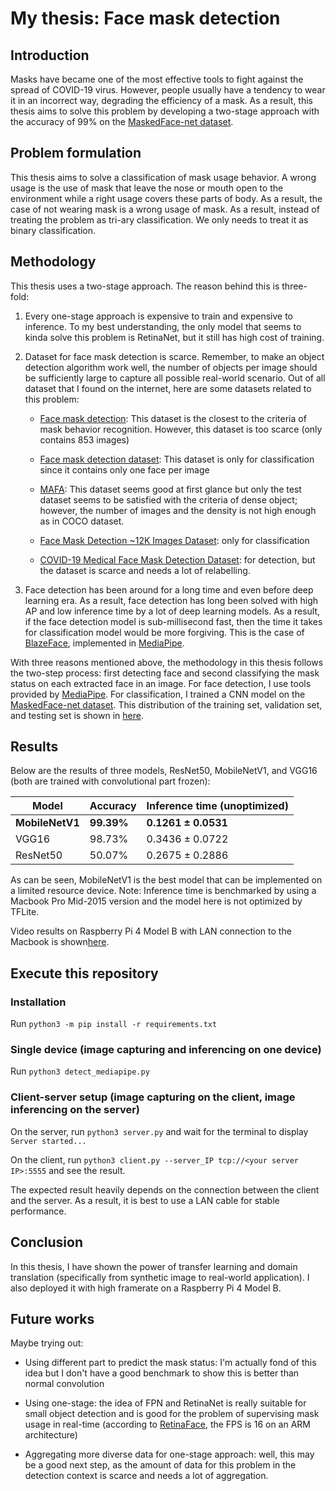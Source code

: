 # My thesis: Face mask detection

## Introduction

Masks have became one of the most effective tools to fight against the spread of COVID-19 virus. However, people usually have a tendency to wear it in an incorrect way, degrading the efficiency of a mask. As a result, this thesis aims to solve this problem by developing a two-stage approach with the accuracy of 99% on the [MaskedFace-net dataset](https://github.com/cabani/MaskedFace-Net).

## Problem formulation

This thesis aims to solve a classification of mask usage behavior. A wrong usage is the use of mask that leave the nose or mouth open to the environment while a right usage covers these parts of body. As a result, the case of not wearing mask is a wrong usage of mask. As a result, instead of treating the problem as tri-ary classification. We only needs to treat it as binary classification.

## Methodology

This thesis uses a two-stage approach. The reason behind this is three-fold:

1. Every one-stage approach is expensive to train and expensive to inference. To my best understanding, the only model that seems to kinda solve this problem is RetinaNet, but it still has high cost of training.

2. Dataset for face mask detection is scarce. Remember, to make an object detection algorithm work well, the number of objects per image should be sufficiently large to capture all possible real-world scenario. Out of all dataset that I found on the internet, here are some datasets related to this problem:

    - [Face mask detection](https://www.kaggle.com/datasets/andrewmvd/face-mask-detection): This dataset is the closest to the criteria of mask behavior recognition. However, this dataset is too scarce (only contains 853 images)

    - [Face mask detection dataset](https://www.kaggle.com/datasets/omkargurav/face-mask-dataset): This dataset is only for classification since it contains only one face per image

    - [MAFA](https://www.kaggle.com/datasets/rahulmangalampalli/mafa-data): This dataset seems good at first glance but only the test dataset seems to be satisfied with the criteria of dense object; however, the number of images and the density is not high enough as in COCO dataset.

    - [Face Mask Detection ~12K Images Dataset](https://www.kaggle.com/datasets/ashishjangra27/face-mask-12k-images-dataset): only for classification

    - [COVID-19 Medical Face Mask Detection Dataset](https://www.kaggle.com/datasets/mloey1/medical-face-mask-detection-dataset): for detection, but the dataset is scarce and needs a lot of relabelling.

3. Face detection has been around for a long time and even before deep learning era. As a result, face detection has long been solved with high AP and low inference time by a lot of deep learning models. As a result, if the face detection model is sub-millisecond fast, then the time it takes for classification model would be more forgiving. This is the case of [BlazeFace](https://arxiv.org/abs/1907.05047), implemented in [MediaPipe](https://google.github.io/mediapipe/solutions/face_detection).

With three reasons mentioned above, the methodology in this thesis follows the two-step process: first detecting face and second classifying the mask status on each extracted face in an image. For face detection, I use tools provided by [MediaPipe](https://google.github.io/mediapipe/solutions/face_detection). For classification, I trained a CNN model on the [MaskedFace-net dataset](https://github.com/cabani/MaskedFace-Net). This distribution of the training set, validation set, and testing set is shown in [here](https://www.kaggle.com/datasets/minhrongcon2000/maskedface-net).

## Results

Below are the results of three models, ResNet50, MobileNetV1, and VGG16 (both are trained with convolutional part frozen):

| Model           | Accuracy   | Inference time (unoptimized) |
|-----------------|------------|------------------------------|
| **MobileNetV1** | **99.39%** | **$0.1261\pm 0.0531$**       |
| VGG16           |     98.73% | $0.3436\pm 0.0722$           |
| ResNet50        |     50.07% | $0.2675\pm 0.2886$           |

As can be seen, MobileNetV1 is the best model that can be implemented on a limited resource device. Note: Inference time is benchmarked by using a Macbook Pro Mid-2015 version and the model here is not optimized by TFLite.

Video results on Raspberry Pi 4 Model B with LAN connection to the Macbook is shown[here](https://youtu.be/rQUpKr6K7Vc).

## Execute this repository

### Installation

Run `python3 -m pip install -r requirements.txt`

### Single device (image capturing and inferencing on one device)

Run `python3 detect_mediapipe.py`

### Client-server setup (image capturing on the client, image inferencing on the server)

On the server, run `python3 server.py` and wait for the terminal to display `Server started...`

On the client, run `python3 client.py --server_IP tcp://<your server IP>:5555` and see the result.

The expected result heavily depends on the connection between the client and the server. As a result, it is best to use a LAN cable for stable performance.

## Conclusion

In this thesis, I have shown the power of transfer learning and domain translation (specifically from synthetic image to real-world application). I also deployed it with high framerate on a Raspberry Pi 4 Model B.

## Future works

Maybe trying out:

- Using different part to predict the mask status: I'm actually fond of this idea but I don't have a good benchmark to show this is better than normal convolution

- Using one-stage: the idea of FPN and RetinaNet is really suitable for small object detection and is good for the problem of supervising mask usage in real-time (according to [RetinaFace](https://arxiv.org/pdf/1905.00641.pdf), the FPS is 16 on an ARM architecture)

- Aggregating more diverse data for one-stage approach: well, this may be a good next step, as the amount of data for this problem in the detection context is scarce and needs a lot of aggregation.
